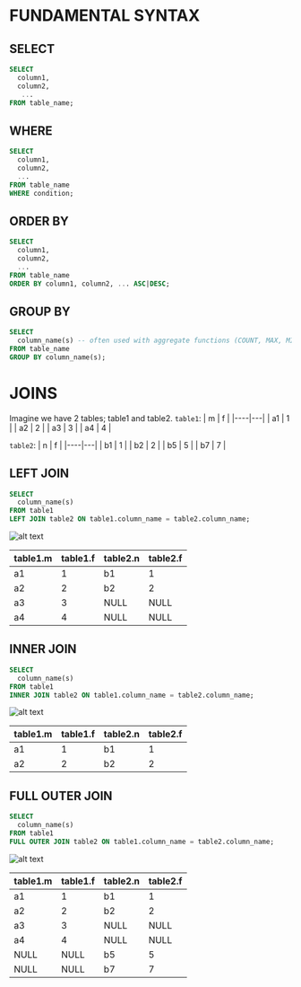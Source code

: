 # FUNDAMENTAL SYNTAX

## SELECT
```sql
SELECT 
  column1, 
  column2, 
   ...
FROM table_name;
```

## WHERE
```sql
SELECT 
  column1, 
  column2, 
  ...
FROM table_name
WHERE condition;
```

## ORDER BY
```sql
SELECT 
  column1, 
  column2, 
  ...
FROM table_name
ORDER BY column1, column2, ... ASC|DESC;
```

## GROUP BY
```sql
SELECT 
  column_name(s) -- often used with aggregate functions (COUNT, MAX, MIN, SUM, ...)
FROM table_name
GROUP BY column_name(s);
```

# JOINS

Imagine we have 2 tables; table1 and table2.
`table1`:
| m  | f |
|----|---|
| a1 | 1 |
| a2 | 2 |
| a3 | 3 |
| a4 | 4 |

`table2`:
| n  | f |
|----|---|
| b1 | 1 |
| b2 | 2 |
| b5 | 5 |
| b7 | 7 |


## LEFT JOIN
```sql
SELECT 
  column_name(s)
FROM table1
LEFT JOIN table2 ON table1.column_name = table2.column_name;
```
![alt text](https://www.w3schools.com/sql/img_leftjoin.gif "Title Text")

| table1.m | table1.f | table2.n | table2.f |
|----------|----------|----------|----------|
| a1       | 1        | b1       | 1        |
| a2       | 2        | b2       | 2        |
| a3       | 3        | NULL     | NULL     |
| a4       | 4        | NULL     | NULL     |

## INNER JOIN
```sql
SELECT 
  column_name(s)
FROM table1
INNER JOIN table2 ON table1.column_name = table2.column_name;
```
![alt text](https://www.w3schools.com/sql/img_innerjoin.gif "Title Text")

| table1.m | table1.f | table2.n | table2.f |
|----------|----------|----------|----------|
| a1       | 1        | b1       | 1        |
| a2       | 2        | b2       | 2        |

## FULL OUTER JOIN
```sql
SELECT 
  column_name(s)
FROM table1
FULL OUTER JOIN table2 ON table1.column_name = table2.column_name;
```
![alt text](https://www.w3schools.com/sql/img_fulljoin.gif "Title Text")

| table1.m | table1.f | table2.n | table2.f |
|----------|----------|----------|----------|
| a1       | 1        | b1       | 1        |
| a2       | 2        | b2       | 2        |
| a3       | 3        | NULL     | NULL     |
| a4       | 4        | NULL     | NULL     |
| NULL     | NULL     | b5       | 5        |
| NULL     | NULL     | b7       | 7        |
